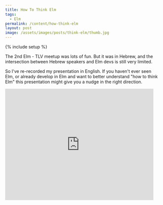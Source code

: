 ```yaml
---
title: How To Think Elm
tags:
  - Elm
permalink: /content/how-think-elm
layout: post
image: /assets/images/posts/think-elm/thumb.jpg
---
```


{% include setup %}

The 2nd Elm - TLV meetup was lots of fun. But it was in Hebrew, and the intersection
between Hebrew speakers and Elm devs is still very limited.

So I've re-recorded my presentation in English. If you haven't ever seen Elm, or
already develop in Elm and want to better understand "how to think Elm" this presentation
might give you a nudge in the right direction.

<iframe width="480" height="360" src="https://www.youtube.com/embed/tx07ysIrAz8?rel=0" frameborder="0" allowfullscreen></iframe>
